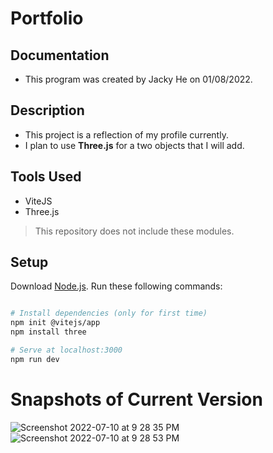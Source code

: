 # Portfolio

## Documentation
- This program was created by Jacky He on 01/08/2022.

## Description 
- This project is a reflection of my profile currently.
- I plan to use **Three.js** for a two objects that I will add. 

## Tools Used
- ViteJS
- Three.js
> This repository does not include these modules.

## Setup
Download [Node.js](https://nodejs.org/en/download/).
Run these following commands:

``` bash

# Install dependencies (only for first time)
npm init @vitejs/app
npm install three

# Serve at localhost:3000
npm run dev

```
# Snapshots of Current Version

![Screenshot 2022-07-10 at 9 28 35 PM](https://user-images.githubusercontent.com/78707612/178183483-1a3312c4-a192-439b-9e19-38e17f7c69cf.png)
![Screenshot 2022-07-10 at 9 28 53 PM](https://user-images.githubusercontent.com/78707612/178183486-9af98fe3-8c27-4cfb-bcca-63459988189e.png)

